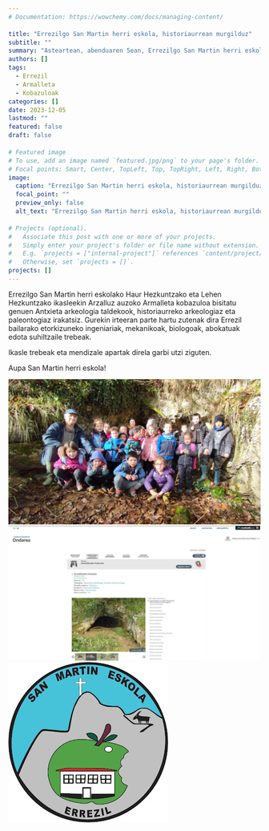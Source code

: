 ```yaml
---
# Documentation: https://wowchemy.com/docs/managing-content/

title: "Errezilgo San Martin herri eskola, historiaurrean murgilduz"
subtitle: ""
summary: "Asteartean, abenduaren 5ean, Errezilgo San Martin herri eskolako Haur Hezkuntzako eta Lehen Hezkuntzako ikasleekin egon ginen, arkeologia eta paleontologia apur bat haiei irakasteko, Arzalluz auzoko Armalleta kobazuloa bisitatu genuen."
authors: []
tags: 
  - Errezil
  - Armalleta
  - Kobazuloak
categories: []
date: 2023-12-05
lastmod: ""
featured: false
draft: false

# Featured image
# To use, add an image named `featured.jpg/png` to your page's folder.
# Focal points: Smart, Center, TopLeft, Top, TopRight, Left, Right, BottomLeft, Bottom, BottomRight.
image:
  caption: "Errezilgo San Martin herri eskola, historiaurrean murgilduz"
  focal_point: ""
  preview_only: false
  alt_text: "Errezilgo San Martin herri eskola, historiaurrean murgilduz"

# Projects (optional).
#   Associate this post with one or more of your projects.
#   Simply enter your project's folder or file name without extension.
#   E.g. `projects = ["internal-project"]` references `content/project/deep-learning/index.md`.
#   Otherwise, set `projects = []`.
projects: []
---
```


Errezilgo San Martin herri eskolako Haur Hezkuntzako eta Lehen Hezkuntzako ikasleekin Arzalluz auzoko Armalleta kobazuloa bisitatu genuen Antxieta arkeologia taldekook, historiaurreko arkeologiaz eta paleontogiaz irakatsiz. Gurekin irteeran parte hartu zutenak dira Errezil bailarako etorkizuneko ingeniariak, mekanikoak, biologoak, abokatuak edota suhiltzaile trebeak.

Ikasle trebeak eta mendizale apartak direla garbi utzi ziguten.

Aupa San Martin herri eskola!

![Errezilgo San Martin herri eskola, historiaurrean murgilduz](media/1.jpeg)
![Errezilgo San Martin herri eskola, historiaurrean murgilduz](media/2.jpeg)
![Errezilgo San Martin herri eskola, historiaurrean murgilduz](media/3.jpeg)
